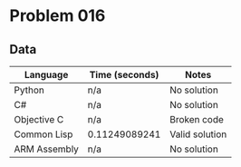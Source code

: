 # Problem 016
## Data 
| Language | Time (seconds) | Notes |
| --- | --- | --- |
| Python | n/a | No solution | 
| C# | n/a | No solution | 
| Objective C | n/a | Broken code | 
| Common Lisp | 0.11249089241 | Valid solution | 
| ARM Assembly | n/a | No solution | 
